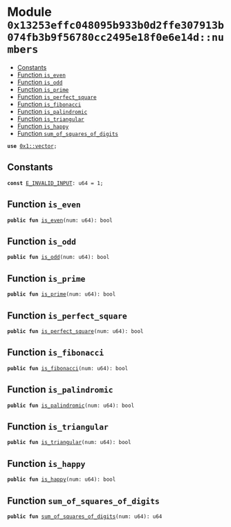 
<a id="0x13253effc048095b933b0d2ffe307913b074fb3b9f56780cc2495e18f0e6e14d_numbers"></a>

# Module `0x13253effc048095b933b0d2ffe307913b074fb3b9f56780cc2495e18f0e6e14d::numbers`



-  [Constants](#@Constants_0)
-  [Function `is_even`](#0x13253effc048095b933b0d2ffe307913b074fb3b9f56780cc2495e18f0e6e14d_numbers_is_even)
-  [Function `is_odd`](#0x13253effc048095b933b0d2ffe307913b074fb3b9f56780cc2495e18f0e6e14d_numbers_is_odd)
-  [Function `is_prime`](#0x13253effc048095b933b0d2ffe307913b074fb3b9f56780cc2495e18f0e6e14d_numbers_is_prime)
-  [Function `is_perfect_square`](#0x13253effc048095b933b0d2ffe307913b074fb3b9f56780cc2495e18f0e6e14d_numbers_is_perfect_square)
-  [Function `is_fibonacci`](#0x13253effc048095b933b0d2ffe307913b074fb3b9f56780cc2495e18f0e6e14d_numbers_is_fibonacci)
-  [Function `is_palindromic`](#0x13253effc048095b933b0d2ffe307913b074fb3b9f56780cc2495e18f0e6e14d_numbers_is_palindromic)
-  [Function `is_triangular`](#0x13253effc048095b933b0d2ffe307913b074fb3b9f56780cc2495e18f0e6e14d_numbers_is_triangular)
-  [Function `is_happy`](#0x13253effc048095b933b0d2ffe307913b074fb3b9f56780cc2495e18f0e6e14d_numbers_is_happy)
-  [Function `sum_of_squares_of_digits`](#0x13253effc048095b933b0d2ffe307913b074fb3b9f56780cc2495e18f0e6e14d_numbers_sum_of_squares_of_digits)


<pre><code><b>use</b> <a href="">0x1::vector</a>;
</code></pre>



<a id="@Constants_0"></a>

## Constants


<a id="0x13253effc048095b933b0d2ffe307913b074fb3b9f56780cc2495e18f0e6e14d_numbers_E_INVALID_INPUT"></a>



<pre><code><b>const</b> <a href="numbers.md#0x13253effc048095b933b0d2ffe307913b074fb3b9f56780cc2495e18f0e6e14d_numbers_E_INVALID_INPUT">E_INVALID_INPUT</a>: u64 = 1;
</code></pre>



<a id="0x13253effc048095b933b0d2ffe307913b074fb3b9f56780cc2495e18f0e6e14d_numbers_is_even"></a>

## Function `is_even`



<pre><code><b>public</b> <b>fun</b> <a href="numbers.md#0x13253effc048095b933b0d2ffe307913b074fb3b9f56780cc2495e18f0e6e14d_numbers_is_even">is_even</a>(num: u64): bool
</code></pre>



<a id="0x13253effc048095b933b0d2ffe307913b074fb3b9f56780cc2495e18f0e6e14d_numbers_is_odd"></a>

## Function `is_odd`



<pre><code><b>public</b> <b>fun</b> <a href="numbers.md#0x13253effc048095b933b0d2ffe307913b074fb3b9f56780cc2495e18f0e6e14d_numbers_is_odd">is_odd</a>(num: u64): bool
</code></pre>



<a id="0x13253effc048095b933b0d2ffe307913b074fb3b9f56780cc2495e18f0e6e14d_numbers_is_prime"></a>

## Function `is_prime`



<pre><code><b>public</b> <b>fun</b> <a href="numbers.md#0x13253effc048095b933b0d2ffe307913b074fb3b9f56780cc2495e18f0e6e14d_numbers_is_prime">is_prime</a>(num: u64): bool
</code></pre>



<a id="0x13253effc048095b933b0d2ffe307913b074fb3b9f56780cc2495e18f0e6e14d_numbers_is_perfect_square"></a>

## Function `is_perfect_square`



<pre><code><b>public</b> <b>fun</b> <a href="numbers.md#0x13253effc048095b933b0d2ffe307913b074fb3b9f56780cc2495e18f0e6e14d_numbers_is_perfect_square">is_perfect_square</a>(num: u64): bool
</code></pre>



<a id="0x13253effc048095b933b0d2ffe307913b074fb3b9f56780cc2495e18f0e6e14d_numbers_is_fibonacci"></a>

## Function `is_fibonacci`



<pre><code><b>public</b> <b>fun</b> <a href="numbers.md#0x13253effc048095b933b0d2ffe307913b074fb3b9f56780cc2495e18f0e6e14d_numbers_is_fibonacci">is_fibonacci</a>(num: u64): bool
</code></pre>



<a id="0x13253effc048095b933b0d2ffe307913b074fb3b9f56780cc2495e18f0e6e14d_numbers_is_palindromic"></a>

## Function `is_palindromic`



<pre><code><b>public</b> <b>fun</b> <a href="numbers.md#0x13253effc048095b933b0d2ffe307913b074fb3b9f56780cc2495e18f0e6e14d_numbers_is_palindromic">is_palindromic</a>(num: u64): bool
</code></pre>



<a id="0x13253effc048095b933b0d2ffe307913b074fb3b9f56780cc2495e18f0e6e14d_numbers_is_triangular"></a>

## Function `is_triangular`



<pre><code><b>public</b> <b>fun</b> <a href="numbers.md#0x13253effc048095b933b0d2ffe307913b074fb3b9f56780cc2495e18f0e6e14d_numbers_is_triangular">is_triangular</a>(num: u64): bool
</code></pre>



<a id="0x13253effc048095b933b0d2ffe307913b074fb3b9f56780cc2495e18f0e6e14d_numbers_is_happy"></a>

## Function `is_happy`



<pre><code><b>public</b> <b>fun</b> <a href="numbers.md#0x13253effc048095b933b0d2ffe307913b074fb3b9f56780cc2495e18f0e6e14d_numbers_is_happy">is_happy</a>(num: u64): bool
</code></pre>



<a id="0x13253effc048095b933b0d2ffe307913b074fb3b9f56780cc2495e18f0e6e14d_numbers_sum_of_squares_of_digits"></a>

## Function `sum_of_squares_of_digits`



<pre><code><b>public</b> <b>fun</b> <a href="numbers.md#0x13253effc048095b933b0d2ffe307913b074fb3b9f56780cc2495e18f0e6e14d_numbers_sum_of_squares_of_digits">sum_of_squares_of_digits</a>(num: u64): u64
</code></pre>
